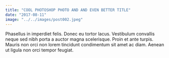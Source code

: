 ```yaml
---
title: "COOL PHOTOSHOP PHOTO AND AND EVEN BETTER TITLE"
date: "2017-08-11"
image: "../../images/post002.jpeg"
---
```


Phasellus in imperdiet felis. Donec eu tortor lacus. Vestibulum convallis neque sed nibh porta a auctor magna scelerisque. Proin et ante turpis. Mauris non orci non lorem tincidunt condimentum sit amet ac diam. Aenean ut ligula non orci tempor feugiat.
